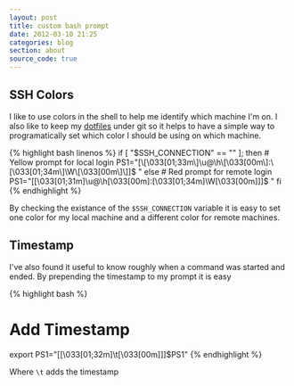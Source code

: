 ```yaml
---
layout: post
title: custom bash prompt
date: 2012-03-10 21:25
categories: blog
section: about
source_code: true
---
```


## SSH Colors

I like to use colors in the shell to help me identify which machine I'm on. I
also like to keep my [dotfiles](https://github.com/kfdm/dotfiles) under git so
it helps to have a simple way to programatically set which color I should be
using on which machine.

{% highlight bash linenos %}
if [ "$SSH_CONNECTION" == "" ]; then
    # Yellow prompt for local login
    PS1="[\[\033[01;33m\]\u@\h\[\033[00m\]:\[\033[01;34m\]\W\[\033[00m\]\]]$ "
else
    # Red prompt for remote login
    PS1="[\[\033[01;31m\]\u@\h\[\033[00m\]:\[\033[01;34m\]\W\[\033[00m\]\]]$ "
fi
{% endhighlight %}

By checking the existance of the `$SSH_CONNECTION` variable it is easy to set one
color for my local machine and a different color for remote machines.


## Timestamp

I've also found it useful to know roughly when a command was started and ended.
By prepending the timestamp to my prompt it is easy

{% highlight bash %}
# Add Timestamp
export PS1="[\[\033[01;32m\]\t\[\033[00m\]\]]$PS1"
{% endhighlight %}

Where `\t` adds the timestamp
